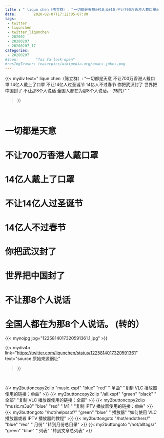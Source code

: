 ```yaml
---
title : " liqun chen（陈立群）: “一切都是天意&#10;&#10;不让700万香港人戴口罩&#10;14亿人戴上了口罩&#10;&#10;不让14亿人过圣诞节&#10;14亿人不过春节&#10;&#10;你把武汉封了&#10;世界把中国封了&#10;&#10;不让那8个人说话&#10;全国人都在为那8个人说话。      (转的）”  "
date:        2020-02-07T17:12:05-07:00
tags:
 - twitter
 - liqunchen
 - twitter_liqunchen
 - 202002
 - 20200207
 - 20200207_17
categories:
 - 20200207
#icon:        "fas fa-lock-open"
#resImgTeaser: teaserpics/wikipedia.org/emacs-jokes.png
---
```


{{< mydiv text=" liqun chen（陈立群）: “一切都是天意&#10;&#10;不让700万香港人戴口罩&#10;14亿人戴上了口罩&#10;&#10;不让14亿人过圣诞节&#10;14亿人不过春节&#10;&#10;你把武汉封了&#10;世界把中国封了&#10;&#10;不让那8个人说话&#10;全国人都在为那8个人说话。      (转的）”  "
>}}
<br>

# 一切都是天意
# 
# 不让700万香港人戴口罩
# 14亿人戴上了口罩
# 
# 不让14亿人过圣诞节
# 14亿人不过春节
# 
# 你把武汉封了
# 世界把中国封了
# 
# 不让那8个人说话
# 全国人都在为那8个人说话。      (转的）

 {{< mynojpg jpg="1225814017320591361.1.jpg" >}}<br> 



{{< mydiv4o link="https://twitter.com/liqunchen/status/1225814017320591361"
text="source 原始來源網址"
>}}


<br>





{{< my2buttoncopy2clip "music.xspf"        "blue"   "red"    " 单曲"  "复制 VLC 播放器使用的链接：单曲" >}} {{< my2buttoncopy2clip "/all.xspf"         "green"  "black"  " 全部"  "复制 VLC 播放器使用的链接：全部" >}} {{< my2buttoncopy2clip "music.m3u8"        "blue"   "red"    " M1 "    "复制 IPTV 播放器使用的链接：单曲" >}} {{< my2buttongoto      "/hot/helpxspf/"    "green"  "blue"   " 播放器" "如何使用 VLC 播放器或者 IPTV 播放器的教程" >}} {{< my2buttongoto      "/hot/endothers/"   "blue"   "red"    " 月份"   "转到月份总目录" >}} {{< my2buttongoto      "/hot/alltags/"     "green"  "blue"   " 列表"   "转到文章总列表" >}} 
